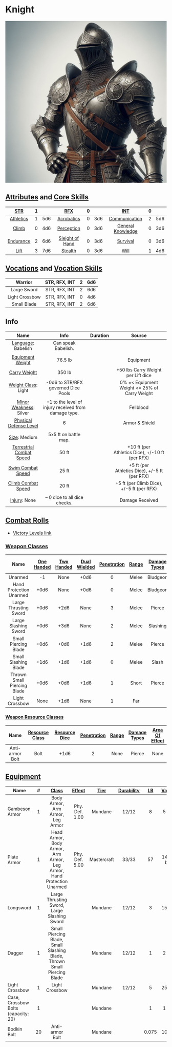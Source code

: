 # Knight

![img](./Knight.jpg)

## [Attributes](./../../../../../CoreRules/GeneralRules/Attributes.md) and [Core Skills](./../../../../../CoreRules/GeneralRules/CoreSkills.md)

|  [STR](./../../../../../CoreRules/GeneralRules/Attributes.md#strength-str)   |   1   |       |         [RFX](./../../../../../CoreRules/GeneralRules/Attributes.md#reflex-rfx)          |   0   |       |        [INT](./../../../../../CoreRules/GeneralRules/Attributes.md#intelligence-int)         |   0   |       |
| :--------------------------------------------------------------------------: | :---: | :---: | :--------------------------------------------------------------------------------------: | :---: | :---: | :------------------------------------------------------------------------------------------: | :---: | :---: |
| [Athletics](./../../../../../CoreRules/GeneralRules/CoreSkills.md#athletics) |   1   |  5d6  |      [Acrobatics](./../../../../../CoreRules/GeneralRules/CoreSkills.md#acrobatics)      |   0   |  3d6  |     [Communication](./../../../../../CoreRules/GeneralRules/CoreSkills.md#communication)     |   2   |  5d6  |
|     [Climb](./../../../../../CoreRules/GeneralRules/CoreSkills.md#climb)     |   0   |  4d6  |      [Perception](./../../../../../CoreRules/GeneralRules/CoreSkills.md#perception)      |   0   |  3d6  | [General Knowledge](./../../../../../CoreRules/GeneralRules/CoreSkills.md#general-knowledge) |   0   |  3d6  |
| [Endurance](./../../../../../CoreRules/GeneralRules/CoreSkills.md#endurance) |   2   |  6d6  | [Sleight of Hand](./../../../../../CoreRules/GeneralRules/CoreSkills.md#sleight-of-hand) |   0   |  3d6  |          [Survival](./../../../../../CoreRules/GeneralRules/CoreSkills.md#survival)          |   0   |  3d6  |
|      [Lift](./../../../../../CoreRules/GeneralRules/CoreSkills.md#lift)      |   3   |  7d6  |         [Stealth](./../../../../../CoreRules/GeneralRules/CoreSkills.md#stealth)         |   0   |  3d6  |              [Will](./../../../../../CoreRules/GeneralRules/CoreSkills.md#will)              |   1   |  4d6  |

## [Vocations](./../../../../../CoreRules/GeneralRules/Vocations.md) and [Vocation Skills](./../../../../../CoreRules/GeneralRules/Vocations.md#vocation-skills)

|    Warrior     | STR, RFX, INT |   2   |  6d6  |
| :------------: | :-----------: | :---: | :---: |
|  Large Sword   | STR, RFX, INT |   2   |  6d6  |
| Light Crossbow | STR, RFX, INT |   0   |  4d6  |
|  Small Blade   | STR, RFX, INT |   2   |  6d6  |

## Info

|                                                    Name                                                    |                          Info                          | Duration |                     Source                      |
| :--------------------------------------------------------------------------------------------------------: | :----------------------------------------------------: | :------: | :---------------------------------------------: |
|                          [Language](./../../../Languages/Languages.md): Babelish                           |                  Can speak Babelish.                   |          |                                                 |
|                                                                                                            |                                                        |          |                                                 |
|           [Equipment Weight](./../../../../../CoreRules/AdvancedRules/CarryWeight.md#equipment)            |                        76.5 lb                         |          |                    Equipment                    |
|            [Carry Weight](./../../../../../CoreRules/AdvancedRules/CarryWeight.md#carry-weight)            |                         350 lb                         |          |       +50 lbs Carry Weight per Lift dice        |
|       [Weight Class](./../../../../../CoreRules/AdvancedRules/CarryWeight.md#weight-classes): Light        |          -0d6 to STR/RFX governed Dice Pools           |          |  0% =< Equipment Weight <= 25% of Carry Weight  |
|                                                                                                            |                                                        |          |                                                 |
|          [Minor Weakness](./../../../../../CoreRules/CombatRules/WeaknessAndResistance.md): Silver          | +1 to the level of injury received from damage type. |          |                    Fellblood                    |
| [Physical Defense Level](./../../../../../CoreRules/CombatRules/DefenseAndPenetration.md#physical-defense) |                           6                            |          |                 Armor & Shield                  |
|                                                                                                            |                                                        |          |                                                 |
|                  [Size](./../../../../../CoreRules/CombatRules/BattleMap.md#size): Medium                  |                 5x5 ft on battle map.                  |          |                                                 |
|      [Terrestrial Combat Speed](./../../../../../CoreRules/CombatRules/CombatSpeed.md#combat-speeds)       |                         50 ft                          |          | +10 ft (per Athletics Dice), +/-10 ft (per RFX) |
|          [Swim Combat Speed](./../../../../../CoreRules/CombatRules/CombatSpeed.md#combat-speeds)          |                         25 ft                          |          |  +5 ft (per Athletics Dice), +/-5 ft (per RFX)  |
|         [Climb Combat Speed](./../../../../../CoreRules/CombatRules/CombatSpeed.md#combat-speeds)          |                         20 ft                          |          |    +5 ft (per Climb Dice), +/-5 ft (per RFX)    |
|                                                                                                            |                                                        |          |                                                 |
|                      [Injury](./../../../../../CoreRules/CombatRules/Injury.md): None                      |              – 0 dice to all dice checks.              |          |                 Damage Received                 |

## [Combat Rolls](./../../../../../CoreRules/CombatRules/CombatRolls.md)

- [Victory Levels link](./../../../../../CoreRules/CombatRules/VictoryLevels.md)

### [Weapon Classes](./../../../../../CoreRules/CombatRules/WeaponClasses.md)

|            Name             | [One<br />Handed](./../../../../../CoreRules/CombatRules/WeaponClasses.md#one-handed) | [Two<br />Handed](./../../../../../CoreRules/CombatRules/WeaponClasses.md#two-handed) | [Dual<br />Wielded](./../../../../../CoreRules/CombatRules/WeaponClasses.md#dual-wielded) | [Penetration](./../../../../../CoreRules/CombatRules/DefenseAndPenetration.md#penetration) | [Range](./../../../../../CoreRules/CombatRules/Range.md) | [Damage<br />Types](./../../../../../CoreRules/CombatRules/DamageTypes.md) | [Engageable<br />Opponents](./../../../../../CoreRules/CombatRules/EngageableOpponents.md) | [Area Of<br />Effect](./../../../../../CoreRules/CombatRules/AreaOfEffect.md) | [Weapon<br />Resource](./../../../../../CoreRules/CombatRules/WeaponClasses.md#weapon-resources) |
| :-------------------------: | :-----------------------------------------------------------------------------------: | :-----------------------------------------------------------------------------------: | :---------------------------------------------------------------------------------------: | :----------------------------------------------------------------------------------------: | :------------------------------------------------------: | :------------------------------------------------------------------------: | :----------------------------------------------------------------------------------------: | :---------------------------------------------------------------------------: | :----------------------------------------------------------------------------------------------: |
|           Unarmed           |                                          -1                                           |                                         None                                          |                                           +0d6                                            |                                             0                                              |                          Melee                           |                                  Bludgeon                                  |                                           Rapid                                            |                                     None                                      |                                               None                                               |
|   Hand Protection Unarmed   |                                         +0d6                                          |                                         None                                          |                                           +0d6                                            |                                             0                                              |                          Melee                           |                                  Bludgeon                                  |                                           Rapid                                            |                                     None                                      |                                               None                                               |
|    Large Thrusting Sword    |                                         +0d6                                          |                                         +2d6                                          |                                           None                                            |                                             3                                              |                          Melee                           |                                   Pierce                                   |                                           Rapid                                            |                                     None                                      |                                               None                                               |
|    Large Slashing Sword     |                                         +0d6                                          |                                         +3d6                                          |                                           None                                            |                                             2                                              |                          Melee                           |                                  Slashing                                  |                                           Rapid                                            |                                     None                                      |                                               None                                               |
|    Small Piercing Blade     |                                         +0d6                                          |                                         +0d6                                          |                                           +1d6                                            |                                             2                                              |                          Melee                           |                                   Pierce                                   |                                           Rapid                                            |                                     None                                      |                                               None                                               |
|    Small Slashing Blade     |                                         +1d6                                          |                                         +1d6                                          |                                           +1d6                                            |                                             0                                              |                          Melee                           |                                   Slash                                    |                                           Rapid                                            |                                     None                                      |                                               None                                               |
| Thrown Small Piercing Blade |                                         +0d6                                          |                                         +0d6                                          |                                           +1d6                                            |                                             1                                              |                          Short                           |                                   Pierce                                   |                                           Quick                                            |                                     None                                      |                                               None                                               |
|       Light Crossbow        |                                         None                                          |                                         +1d6                                          |                                           None                                            |                                             1                                              |                           Far                            |                                                                            |                                          Loading                                           |                                     None                                      |                                               Bolt                                               |

#### [Weapon Resource Classes](./../../../../../CoreRules/CombatRules/WeaponResourceClasses.md)

|      Name       | [Resource Class](./../../../../../CoreRules/CombatRules/WeaponResourceClasses.md#resource-class) | [Resource Dice](./../../../../../CoreRules/CombatRules/WeaponResourceClasses.md#resource-dice) | [Penetration](./../../../../../CoreRules/CombatRules/WeaponResourceClasses.md#penetration) | [Range](./../../../../../CoreRules/CombatRules/WeaponResourceClasses.md#range) | [Damage<br />Types](./../../../../../CoreRules/CombatRules/WeaponResourceClasses.md#damage-types) | [Area Of<br />Effect](./../../../../../CoreRules/CombatRules/WeaponResourceClasses.md#area-of-effect) |
| :-------------: | :----------------------------------------------------------------------------------------------: | :--------------------------------------------------------------------------------------------: | :----------------------------------------------------------------------------------------: | :----------------------------------------------------------------------------: | :-----------------------------------------------------------------------------------------------: | :---------------------------------------------------------------------------------------------------: |
| Anti-armor Bolt |                                               Bolt                                               |                                              +1d6                                              |                                             2                                              |                                      None                                      |                                              Pierce                                               |                                                 None                                                  |

## [Equipment](./../../../../../CoreRules/AdvancedRules/CarryWeight.md#equipment)

| Name                                |   #   |     [Class](./../../../../../CoreRules/AdvancedRules/ItemClass.md)      | [Effect](./../../../../../CoreRules/AdvancedRules/ItemEffects.md) | [Tier](./../../../../../CoreRules/AdvancedRules/ItemTier.md) | [Durability](./../../../../../CoreRules/AdvancedRules/ItemDurability.md) | [LB](./../../../../../CoreRules/AdvancedRules/CarryWeight.md) | [Value](./../../../Items/ItemShop.md#currency) |
| ----------------------------------- | :---: | :---------------------------------------------------------------------: | :---------------------------------------------------------------: | :----------------------------------------------------------: | :----------------------------------------------------------------------: | :-----------------------------------------------------------: | :--------------------------------------------: |
| Gambeson Armor                      |   1   |                    Body Armor, Arm Armor, Leg Armor                     |                          Phy. Def. 1.00                           |                           Mundane                            |                                  12/12                                   |                               8                               |                      5 bc                      |
| Plate Armor                         |   1   |  Head Armor, Body Armor, Arm Armor, Leg Armor, Hand Protection Unarmed  |                          Phy. Def. 5.00                           |                         Mastercraft                          |                                  33/33                                   |                              57                               |                    1495 bc                     |
| Longsword                           |   1   |               Large Thrusting Sword, Large Slashing Sword               |                                                                   |                           Mundane                            |                                  12/12                                   |                               3                               |                     15 bc                      |
| Dagger                              |   1   | Small Piercing Blade, Small Slashing Blade, Thrown Small Piercing Blade |                                                                   |                           Mundane                            |                                  12/12                                   |                               1                               |                      2 bc                      |
| Light Crossbow                      |   1   |                             Light Crossbow                              |                                                                   |                           Mundane                            |                                  12/12                                   |                               5                               |                     25 bc                      |
| Case, Crossbow Bolts (capacity: 20) |   1   |                                                                         |                                                                   |                           Mundane                            |                                                                          |                               1                               |                      1 bc                      |
| Bodkin Bolt                         |  20   |                             Anti-armor Bolt                             |                                                                   |                           Mundane                            |                                                                          |                             0.075                             |                     10 cc                      |
